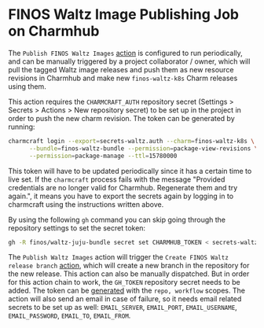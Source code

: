 # FINOS Waltz Image Publishing Job on Charmhub

The ``Publish FINOS Waltz Images`` [action](../.github/workflows/publish_images.yaml) is configured to run periodically, and can be manually triggered by a project collaborator / owner, which will pull the tagged Waltz image releases and push them as new resource revisions in Charmhub and make new ``finos-waltz-k8s`` Charm releases using them.

This action requires the ``CHARMCRAFT_AUTH`` repository secret (Settings > Secrets > Actions > New repository secret) to be set up in the project in order to push the new charm revision. The token can be generated by running:

```bash
charmcraft login --export=secrets-waltz.auth --charm=finos-waltz-k8s \
      --bundle=finos-waltz-bundle --permission=package-view-revisions \
      --permission=package-manage --ttl=15780000
```

This token will have to be updated periodically since it has a certain time to live set. If the `charmcraft` process fails with the message "Provided credentials are no longer valid for Charmhub. Regenerate them and try again.", it means you have to export the secrets again by logging in to charmcraft using the instructions written above.

By using the following `gh` command you can skip going through the repository settings to set the secret token:

```bash
gh -R finos/waltz-juju-bundle secret set CHARMHUB_TOKEN < secrets-waltz.auth
```

The ``Publish Waltz Images`` action will trigger the ``Create FINOS Waltz release branch`` [action](../.github/workflows/create_release.yaml), which will create a new branch in the repository for the new release. This action can also be manually dispatched. But in order for this action chain to work, the ``GH_TOKEN`` repository secret needs to be added. The token can be [generated](https://docs.github.com/en/authentication/keeping-your-account-and-data-secure/creating-a-personal-access-token) with the ``repo, workflow`` scopes. The action will also send an email in case of failure, so it needs email related secrets to be set up as well: `EMAIL_SERVER`, `EMAIL_PORT`, `EMAIL_USERNAME`, `EMAIL_PASSWORD`, `EMAIL_TO`, `EMAIL_FROM`.
